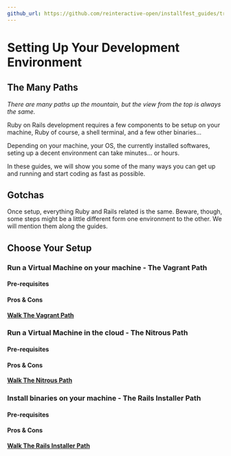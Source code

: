 ```yaml
---
github_url: https://github.com/reinteractive-open/installfest_guides/tree/master/source/guides/installfest_4/setup.md
---
```


# Setting Up Your Development Environment

## The Many Paths

_There are many paths up the mountain,
but the view from the top is always the same._

Ruby on Rails development requires a few components to be setup on your machine,
Ruby of course, a shell terminal, and a few other binaries…

Depending on your machine, your OS, the currently installed softwares,
seting up a decent environment can take minutes… or hours.

In these guides, we will show you some of the many ways you can get up and running and start coding as fast as possible.

## Gotchas
Once setup, everything Ruby and Rails related is the same.
Beware, though, some steps might be a little different form one environment to the other.
We will mention them along the guides.

## Choose Your Setup

### Run a Virtual Machine on your machine - The Vagrant Path
#### Pre-requisites
#### Pros & Cons
**[Walk The Vagrant Path](/guides/installfest_4/setup_vagrant)**

### Run a Virtual Machine in the cloud - The Nitrous Path
#### Pre-requisites
#### Pros & Cons
**[Walk The Nitrous Path](/guides/installfest_4/setup_nitrous)**

### Install binaries on your machine - The Rails Installer Path
#### Pre-requisites
#### Pros & Cons
**[Walk The Rails Installer Path](/guides/installfest_4/setup_railsinstaller)**
